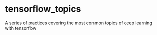 # tensorflow_topics
A series of practices covering the most common topics of deep learning with tensorflow
